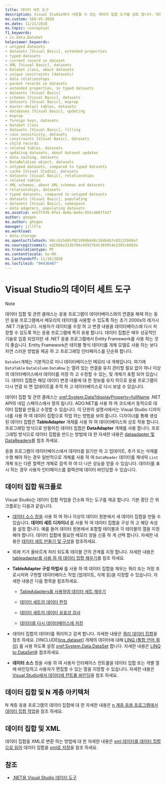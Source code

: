 ```yaml
---
title: 데이터 세트 도구
description: Visual Studio에서 사용할 수 있는 데이터 집합 도구를 검토 합니다. 데이터 집합 워크플로, 데이터 집합 및 N 계층 아키텍처, 데이터 집합 및 XML에 대해 읽어 보세요.
ms.custom: SEO-VS-2020
ms.date: 11/21/2018
ms.topic: conceptual
f1_keywords:
- vs.data.DataSet
helpviewer_keywords:
- untyped datasets
- datasets [Visual Basic], extended properties
- typed datasets
- current record in dataset
- XML [Visual Basic], datasets
- DataSet class, about datasets
- unique constraints (datasets)
- data relationships
- parent records in datasets
- extended properties, in typed datasets
- datasets [Visual Basic]
- schemas [Visual Basic], datasets
- datasets [Visual Basic], msprop
- master-detail tables, datasets
- databases [Visual Basic], updating
- msprop
- foreign keys, datasets
- DataSet class
- datasets [Visual Basic], filling
- case sensitivity, datasets
- constraints [Visual Basic], datasets
- child records
- related tables, datasets
- updating datasets, about dataset updates
- data caching, datasets
- DataRelation object, datasets
- untyped datasets, compared to typed datasets
- cache [Visual Studio], datasets
- datasets [Visual Basic], relationships
- related tables
- XML schemas, about XML schemas and datasets
- relationships, datasets
- typed datasets, compared to untyped datasets
- datasets [Visual Basic], populating
- datasets [Visual Basic], namespace
- data adapters, populating datasets
ms.assetid: ee57f4f6-9fe1-4e0a-be9a-955c486ff427
author: ghogen
ms.author: ghogen
manager: jillfra
ms.workload:
- data-storage
ms.openlocfilehash: b0ccb15d65f021099bb48c26dbdb7c03122049a7
ms.sourcegitcommit: ed26b6e313b766c4d92764c303954e2385c6693e
ms.translationtype: MT
ms.contentlocale: ko-KR
ms.lasthandoff: 11/10/2020
ms.locfileid: "94436487"
---
```

# <a name="dataset-tools-in-visual-studio"></a>Visual Studio의 데이터 세트 도구

> [!NOTE]
> 데이터 집합 및 관련 클래스는 응용 프로그램이 데이터베이스와의 연결을 해제 하는 동안 응용 프로그램에서 메모리의 데이터를 사용할 수 있도록 하는 초기 2000s의 레거시 .NET 기술입니다. 사용자가 데이터를 수정 하 고 변경 내용을 데이터베이스에 다시 저장할 수 있도록 하는 응용 프로그램에 특히 유용 합니다. 데이터 집합은 매우 성공적인 기술로 입증 되었지만 새 .NET 응용 프로그램에서 Entity Framework를 사용 하는 것이 좋습니다. Entity Framework은 테이블 형식 데이터를 개체 모델로 사용 하는 보다 자연 스러운 방법을 제공 하 고 프로그래밍 인터페이스를 단순화 합니다.

`DataSet`개체는 기본적으로 미니 데이터베이스인 메모리 내 개체입니다. 여기에 `DataTable` `DataColumn` `DataRow` 는 열려 있는 연결을 유지 관리할 필요 없이 하나 이상의 데이터베이스에서 데이터를 저장 하 고 수정할 수 있는, 및 개체가 포함 되어 있습니다. 데이터 집합은 해당 데이터 변경 내용에 대 한 정보를 유지 하므로 응용 프로그램이 다시 연결 되 면 업데이트를 추적 하 고 데이터베이스로 다시 보낼 수 있습니다.

데이터 집합 및 관련 클래스는 <xref:System.Data?displayProperty=fullName> .NET API의 네임 스페이스에서 정의 됩니다. ADO.NET를 사용 하 여 코드에서 동적으로 데이터 집합을 만들고 수정할 수 있습니다. 이 단원의 설명서에서는 Visual Studio 디자이너를 사용 하 여 데이터 집합으로 작업 하는 방법을 보여 줍니다. 디자이너를 통해 생성 된 데이터 집합은 **TableAdapter** 개체를 사용 하 여 데이터베이스와 상호 작용 합니다. 프로그래밍 방식으로 만들어진 데이터 집합은 **DataAdapter** 개체를 사용 합니다. 프로그래밍 방식으로 데이터 집합을 만드는 방법에 대 한 자세한 내용은 [dataadapter 및 DataReaders](/dotnet/framework/data/adonet/dataadapters-and-datareaders)를 참조 하세요.

응용 프로그램이 데이터베이스에서 데이터를 읽기만 하 고 업데이트, 추가 또는 삭제를 수행 해야 하는 경우 일반적으로 개체를 사용 하 여 `DataReader` 데이터를 제네릭 `List` 개체 또는 다른 컬렉션 개체로 검색 하 여 더 나은 성능을 얻을 수 있습니다. 데이터를 표시 하는 경우 사용자 인터페이스를 컬렉션에 데이터 바인딩할 수 있습니다.

## <a name="dataset-workflow"></a>데이터 집합 워크플로

Visual Studio는 데이터 집합 작업을 간소화 하는 도구를 제공 합니다. 기본 종단 간 워크플로는 다음과 같습니다.

- [데이터 소스 창을](add-new-data-sources.md#data-sources-window) 사용 하 여 하나 이상의 데이터 원본에서 새 데이터 집합을 만들 수 있습니다. **데이터 세트 디자이너** 를 사용 하 여 데이터 집합을 구성 하 고 해당 속성을 설정 합니다. 예를 들어 데이터 원본에서 포함할 테이블과 각 테이블의 열을 지정 해야 합니다. 데이터 집합에 필요한 메모리 양을 신중 하 게 선택 합니다. 자세한 내용은 [데이터 세트 만들기 및 구성](../data-tools/create-and-configure-datasets-in-visual-studio.md)을 참조하세요.

- 외래 키가 올바르게 처리 되도록 테이블 간의 관계를 지정 합니다. 자세한 내용은 [tableadapter를 사용 하 여 데이터 집합 채우기](../data-tools/fill-datasets-by-using-tableadapters.md)를 참조 하세요.

- **TableAdapter 구성 마법사** 를 사용 하 여 데이터 집합을 채우는 쿼리 또는 저장 프로시저와 구현할 데이터베이스 작업 (업데이트, 삭제 등)을 지정할 수 있습니다. 자세한 내용은 다음 항목을 참조하세요.

  - [TableAdapters를 사용하여 데이터 세트 채우기](../data-tools/fill-datasets-by-using-tableadapters.md)

  - [데이터 세트의 데이터 편집](../data-tools/edit-data-in-datasets.md)

  - [데이터 세트의 데이터 유효성 검사](../data-tools/validate-data-in-datasets.md)

  - [데이터를 다시 데이터베이스에 저장](../data-tools/save-data-back-to-the-database.md)

- 데이터 집합의 데이터를 쿼리하고 검색 합니다. 자세한 내용은 [쿼리 데이터 집합](../data-tools/query-datasets.md)을 참조 하세요. [!INCLUDE[linq_dataset](../data-tools/includes/linq_dataset_md.md)] 개체의 데이터에 대해 [LINQ (통합 언어 쿼리)](/dotnet/csharp/linq/) 를 사용 하도록 설정 <xref:System.Data.DataSet> 합니다. 자세한 내용은 [LINQ to DataSet](/dotnet/framework/data/adonet/linq-to-dataset)을 참조하세요.

- **데이터 소스** 창을 사용 하 여 사용자 인터페이스 컨트롤을 데이터 집합 또는 개별 열에 바인딩하고 사용자가 편집할 수 있는 열을 지정할 수 있습니다. 자세한 내용은 [Visual Studio에서 데이터에 컨트롤 바인딩](../data-tools/bind-controls-to-data-in-visual-studio.md)을 참조 하세요.

## <a name="datasets-and-n-tier-architecture"></a>데이터 집합 및 N 계층 아키텍처

N 계층 응용 프로그램의 데이터 집합에 대 한 자세한 내용은 [n 계층 응용 프로그램에서 데이터 집합 작업](../data-tools/work-with-datasets-in-n-tier-applications.md)을 참조 하세요.

## <a name="datasets-and-xml"></a>데이터 집합 및 XML

데이터 집합을 XML로 변환 하는 방법에 대 한 자세한 내용은 [xml 데이터를 데이터 집합으로 읽어](../data-tools/read-xml-data-into-a-dataset.md) 데이터 집합을 [xml로 저장](../data-tools/save-a-dataset-as-xml.md)을 참조 하세요.

## <a name="see-also"></a>참조

- [.NET용 Visual Studio 데이터 도구](../data-tools/visual-studio-data-tools-for-dotnet.md)
